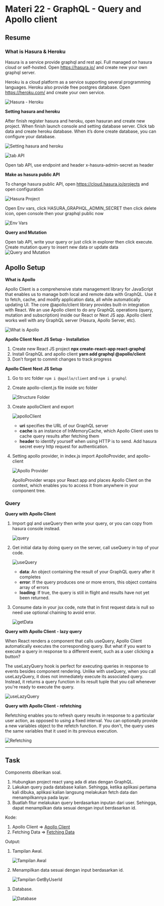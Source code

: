 # Materi 22 - GraphQL - Query and Apollo client

## Resume

### What is Hasura & Heroku

Hasura is a service provide graphql and rest api. Full managed on hasura cloud or self-hosted. Open https://hasura.io/ and create new your own graphql server.

Heroku is a cloud platform as a service supporting several programming languages. Heroku also provide free postgres database. Open https://heroku.com/ and create your own service.

![Hasura - Heroku](./gambar-resume/hasura/hasura-heroku.png)

**Setting hasura and heroku**

After finish register hasura and heroku, open hasuran and create new project. When finish launch console and setting database server. Click tab data and create heroku database. When it’s done create database, you can configure your database.

![Setting hasura and heroku](./gambar-resume/hasura/connect-database.png)

![tab API](./gambar-resume/hasura/tab-api.png)

Open tab API, use endpoint and header x-hasura-admin-secret as header

**Make as hasura public API**

To change hasura public API, open https://cloud.hasura.io/projects and open configuration

![Hasura Project](./gambar-resume/hasura/hasura-project.png)

Open Env vars, click HASURA_GRAPHQL_ADMIN_SECRET then click delete icon, open console then your graphql public now

![Env Vars](./gambar-resume/hasura/env-vars.png)

**Query and Mutation**

Open tab API, write your query or just click in explorer then click execute. Create mutation query to insert new data or update data
![Query and Mutation](./gambar-resume/hasura/query-mutation.png)

## Apollo Setup

**What is Apollo**

Apollo Client is a comprehensive state management library for JavaScript that enables us to manage both local and remote data with GraphQL. Use it to fetch, cache, and modify application data, all while automatically updating UI. The core @apollo/client library provides built-in integration with React. We an use Apollo client to do any GraphQL operations (query, mutation and subscription) inside our React or Next JS app. Apollo client works well with any GraphQL server (Hasura, Apollo Server, etc).

![What is Apollo](./gambar-resume/apollo/apollo.png)

**Apollo Client Next JS Setup - Installation**

1. Create new React JS project
   **npx create-react-app react-graphql**
2. Install GraphQL and apollo client
   **yarn add graphql @apollo/client**
3. Don’t forget to commit changes to track progress

**Apollo Client Next JS Setup**

1. Go to src folder `npm i @apollo/client` and `npm i graphql`
2. Create apollo-client.js file inside src folder

   ![Structure Folder](./gambar-resume/apollo/structure-folder.png)

3. Create apolloClient and export

   ![apolloClient](./gambar-resume/apollo/apolloClient.png)

   - **uri** specifies the URL of our GraphQL server
   - **cache** is an instance of InMemoryCache, which Apollo Client uses to cache query results after fetching them
   - **header** to identify yourself when using HTTP is to send. Add hasura secret every http request for authentication.

4. Setting apollo provider, in index.js import ApolloProvider, and apollo-client

   ![Apollo Provider](./gambar-resume/apollo/apollo-provider.png)

   ApolloProvider wraps your React app and places Apollo Client on the context, which enables you to access it from anywhere in your component tree.

### Query

**Query with Apollo Client**

1. Import gql and useQuery then write your query, or you can copy from hasura console instead.

   ![query](./gambar-resume/apollo/query.png)

2. Get initial data by doing query on the server, call useQuery in top of your code.

   ![useQuery](./gambar-resume/apollo/useQuery.png)

   - **data**: An object containing the result of your GraphQL query after it completes
   - **error**: If the query produces one or more errors, this object contains array of errors
   - **loading**: If true, the query is still in flight and results have not yet been returned.

3. Consume data in your jsx code, note that in first request data is null so need use optional chaining to avoid error.

   ![getData](./gambar-resume/apollo/getData.png)

**Query with Apollo Client - lazy query**

When React renders a component that calls useQuery, Apollo Client automatically executes the corresponding query. But what if you want to execute a query in response to a different event, such as a user clicking a button?

The useLazyQuery hook is perfect for executing queries in response to events besides component rendering. Unlike with useQuery, when you call useLazyQuery, it does not immediately execute its associated query. Instead, it returns a query function in its result tuple that you call whenever you're ready to execute the query.

![useLazyQuery](./gambar-resume/apollo/useLazyQuery.png)

**Query with Apollo Client - refetching**

Refetching enables you to refresh query results in response to a particular user action, as opposed to using a fixed interval. You can optionally provide a new variables object to the refetch function. If you don't, the query uses the same variables that it used in its previous execution.

![Refetching](./gambar-resume/apollo/refetching.png)

---

## Task

Components diberikan soal.

1. Hubungkan project react yang ada di atas dengan GraphQL.
2. Lakukan query pada database kalian. Sehingga, ketika aplikasi pertama kali dibuka, aplikasi kalian langsung melakukan fetch data dan menampilkannya pada layar.
3. Buatlah fitur melakukan query berdasarkan inputan dari user. Sehingga, dapat menampilkan data sesuai dengan input berdasarkan id.

Kode:

1. Apollo Client => [Apollo Client](./praktikum/src/apolloCLient/apolloClient.js)
2. Fetching Data => [Fetching Data](./praktikum/src/component/ListPassenger.js)

Output:

1. Tampilan Awal.

   ![Tampilan Awal](./screenshot/tampilan-awal.png)

2. Menampilkan data sesuai dengan input berdasarkan id.

   ![Tampilan GetByUserId](./screenshot/tampilan-getByUserId.png)

3. Database.

   ![Database](./screenshot/database.png)
